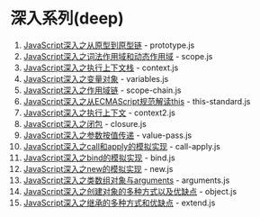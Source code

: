 # 深入系列(deep)

1. [JavaScript深入之从原型到原型链](https://github.com/mqyqingfeng/Blog/issues/2) - prototype.js
2. [JavaScript深入之词法作用域和动态作用域](https://github.com/mqyqingfeng/Blog/issues/3) - scope.js
3. [JavaScript深入之执行上下文栈](https://github.com/mqyqingfeng/Blog/issues/4) - context.js
4. [JavaScript深入之变量对象](https://github.com/mqyqingfeng/Blog/issues/5) - variables.js
5. [JavaScript深入之作用域链](https://github.com/mqyqingfeng/Blog/issues/6) - scope-chain.js
6. [JavaScript深入之从ECMAScript规范解读this](https://github.com/mqyqingfeng/Blog/issues/7) - this-standard.js
7. [JavaScript深入之执行上下文](https://github.com/mqyqingfeng/Blog/issues/8) - context2.js
8. [JavaScript深入之闭包](https://github.com/mqyqingfeng/Blog/issues/9) - closure.js
9. [JavaScript深入之参数按值传递](https://github.com/mqyqingfeng/Blog/issues/10) - value-pass.js
10. [JavaScript深入之call和apply的模拟实现](https://github.com/mqyqingfeng/Blog/issues/11) - call-apply.js
11. [JavaScript深入之bind的模拟实现](https://github.com/mqyqingfeng/Blog/issues/12) - bind.js
12. [JavaScript深入之new的模拟实现](https://github.com/mqyqingfeng/Blog/issues/13) - new.js
14. [JavaScript深入之类数组对象与arguments](https://github.com/mqyqingfeng/Blog/issues/14) - arguments.js
15. [JavaScript深入之创建对象的多种方式以及优缺点](https://github.com/mqyqingfeng/Blog/issues/15) - object.js
16. [JavaScript深入之继承的多种方式和优缺点](https://github.com/mqyqingfeng/Blog/issues/16) - extend.js